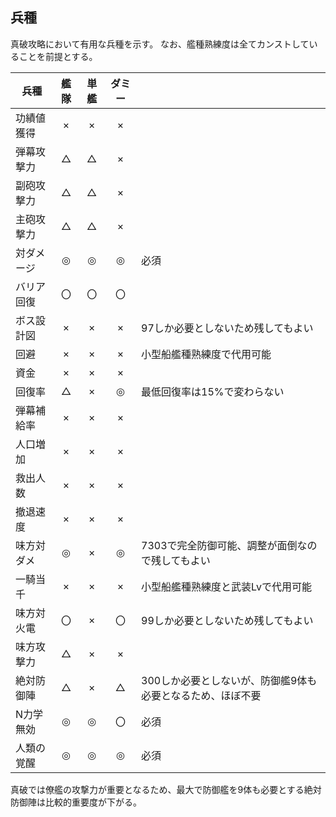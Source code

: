 ## 兵種

真破攻略において有用な兵種を示す。
なお、艦種熟練度は全てカンストしていることを前提とする。

| 兵種       | 艦隊 | 単艦 | ダミー |                                                            |
|------------|:----:|:----:|:------:|------------------------------------------------------------|
| 功績値獲得 | ×   | ×   | ×     |                                                            |
| 弾幕攻撃力 | △   | △   | ×     |                                                            |
| 副砲攻撃力 | △   | △   | ×     |                                                            |
| 主砲攻撃力 | △   | △   | ×     |                                                            |
| 対ダメージ | ◎   | ◎   | ◎     | 必須                                                       |
| バリア回復 | 〇   | 〇   | 〇     |                                                            |
| ボス設計図 | ×   | ×   | ×     | 97しか必要としないため残してもよい                         |
| 回避       | ×   | ×   | ×     | 小型船艦種熟練度で代用可能                                 |
| 資金       | ×   | ×   | ×     |                                                            |
| 回復率     | △   | ×   | ◎     | 最低回復率は15%で変わらない                                |
| 弾幕補給率 | ×   | ×   | ×     |                                                            |
| 人口増加   | ×   | ×   | ×     |                                                            |
| 救出人数   | ×   | ×   | ×     |                                                            |
| 撤退速度   | ×   | ×   | ×     |                                                            |
| 味方対ダメ | ◎   | ×   | ◎     | 7303で完全防御可能、調整が面倒なので残してもよい           |
| 一騎当千   | ×   | ×   | ×     | 小型船艦種熟練度と武装Lvで代用可能                         |
| 味方対火電 | 〇   | ×   | 〇     | 99しか必要としないため残してもよい                         |
| 味方攻撃力 | △   | ×   | ×     |                                                            |
| 絶対防御陣 | △   | ×   | △     | 300しか必要としないが、防御艦9体も必要となるため、ほぼ不要 |
| N力学無効  | ◎   | ◎   | 〇     | 必須                                                       |
| 人類の覚醒 | ◎   | ◎   | ◎     | 必須                                                       |

真破では僚艦の攻撃力が重要となるため、最大で防御艦を9体も必要とする絶対防御陣は比較的重要度が下がる。
